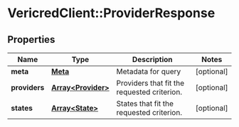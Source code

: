 # VericredClient::ProviderResponse

## Properties
Name | Type | Description | Notes
------------ | ------------- | ------------- | -------------
**meta** | [**Meta**](Meta.md) | Metadata for query | [optional] 
**providers** | [**Array&lt;Provider&gt;**](Provider.md) | Providers that fit the requested criterion. | [optional] 
**states** | [**Array&lt;State&gt;**](State.md) | States that fit the requested criterion. | [optional] 


